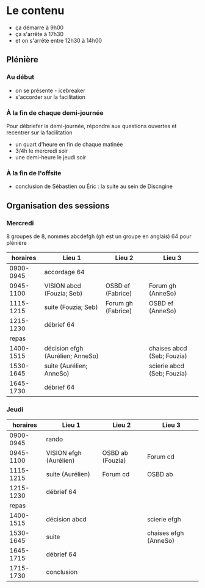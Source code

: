 # Le contenu

- ça démarre à 9h00
- ça s'arrête à 17h30
- et on s'arrête entre 12h30 à 14h00


## Plénière

### Au début
- on se présente - icebreaker
- s'accorder sur la facilitation

### À la fin de chaque demi-journée

Pour débriefer la demi-journée, répondre aux questions ouvertes et recentrer sur la facilitation

- un quart d'heure en fin de chaque matinée
- 3/4h le mercredi soir
- une demi-heure le jeudi soir

### À la fin de l'offsite
- conclusion de Sébastien ou Éric : la suite au sein de Discngine

## Organisation des sessions

### Mercredi

8 groupes de 8, nommés abcdefgh (gh est un groupe en anglais)
64 pour plénière

| horaires      | Lieu 1      | Lieu 2      | Lieu 3      |
|---------------|-------------|-------------|-------------|
|0900-0945      | accordage 64|             |             |
|0945-1100      | VISION abcd (Fouzia; Seb) | OSBD ef (Fabrice)    | Forum gh (AnneSo)   |
|1115-1215      | suite (Fouzia; Seb)      | Forum gh (Fabrice)   | OSBD ef (AnneSo)    |
|1215-1230      | débrief 64  |             |             |
|repas          |             |             |             |
|1400-1515      |décision efgh (Aurélien; AnneSo)|             | chaises abcd (Seb; Fouzia)|
|1530-1645      | suite  (Aurélien; AnneSo)      |             | scierie abcd (Seb; Fouzia)|
|1645-1730      |  débrief 64 |             |             |


### Jeudi

| horaires      | Lieu 1      | Lieu 2      | Lieu 3      |
|---------------|-------------|-------------|-------------|
|0900-0945      | rando       |             |             |
|0945-1100      | VISION efgh (Aurélien) | OSBD ab (Fouzia)    | Forum cd    |
|1115-1215      | suite (Aurélien)      | Forum cd    | OSBD ab     |
|1215-1230      | débrief 64  |             |             |
|repas          |             |             |             |
|1400-1515      |décision abcd|             | scierie efgh|
|1530-1645      | suite       |             | chaises efgh (AnneSo)|
|1645-1715      |  débrief 64 |             |             |
|1715-1730      | conclusion  |             |             |
